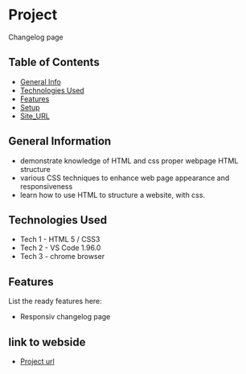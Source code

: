 # Project
Changelog page 


## Table of Contents
* [General Info](#general-information)
* [Technologies Used](#technologies-used)
* [Features](#features)
* [Setup](#setup)
* [Site_URL](https://roadmap.sh/projects/changelog-component)

## General Information
- demonstrate knowledge of HTML and css proper webpage HTML structure
-  various CSS techniques to enhance web page appearance and responsiveness
- learn how to use HTML to structure a website, with css.

## Technologies Used
- Tech 1 - HTML 5 / CSS3
- Tech 2 - VS Code 1.96.0
- Tech 3 - chrome browser

## Features
List the ready features here:
- Responsiv changelog page


## link to webside
- [Project url](https://roadmap.sh/projects/changelog-component)
